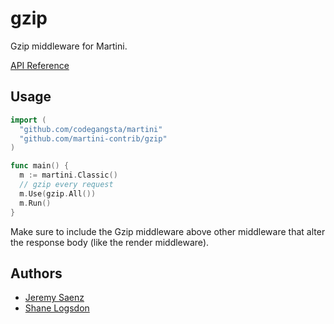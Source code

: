 # gzip
Gzip middleware for Martini.

[API Reference](http://godoc.org/github.com/martini-contrib/gzip)

## Usage

~~~ go
import (
  "github.com/codegangsta/martini"
  "github.com/martini-contrib/gzip"
)

func main() {
  m := martini.Classic()
  // gzip every request
  m.Use(gzip.All())
  m.Run()
}

~~~

Make sure to include the Gzip middleware above other middleware that alter the response body (like the render middleware).

## Authors
* [Jeremy Saenz](http://github.com/codegangsta)
* [Shane Logsdon](http://github.com/slogsdon)
